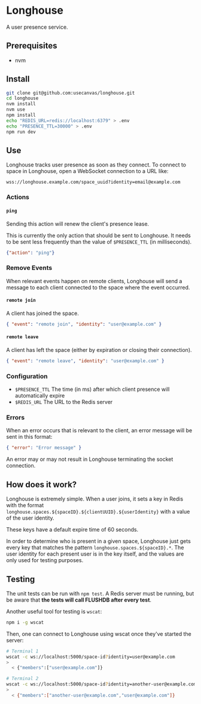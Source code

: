 # Longhouse

A user presence service.

## Prerequisites

- nvm

## Install

```sh
git clone git@github.com:usecanvas/longhouse.git
cd longhouse
nvm install
nvm use
npm install
echo "REDIS_URL=redis://localhost:6379" > .env
echo "PRESENCE_TTL=30000" > .env
npm run dev
```

## Use

Longhouse tracks user presence as soon as they connect. To connect to space in
Longhouse, open a WebSocket connection to a URL like:

```
wss://longhouse.example.com/space_uuid?identity=email@example.com
```

### Actions

#### `ping`

Sending this action will renew the client's presence lease.

This is currently the only action that should be sent to Longhouse. It needs to
be sent less frequently than the value of `$PRESENCE_TTL` (in milliseconds).

```json
{"action": "ping"}
```

### Remove Events

When relevant events happen on remote clients, Longhouse will send a message to
each client connected to the space where the event occurred.

#### `remote join`

A client has joined the space.

```json
{ "event": "remote join", "identity": "user@example.com" }
```

#### `remote leave`

A client has left the space (either by expiration or closing their connection).

```json
{ "event": "remote leave", "identity": "user@example.com" }
```

### Configuration

- `$PRESENCE_TTL` The time (in ms) after which client presence will
  automatically expire
- `$REDIS_URL` The URL to the Redis server

### Errors

When an error occurs that is relevant to the client, an error message will be
sent in this format:

```json
{ "error": "Error message" }
```

An error may or may not result in Longhouse terminating the socket connection.

## How does it work?

Longhouse is extremely simple. When a user joins, it sets a key in Redis with
the format `longhouse.spaces.${spaceID}.${clientUUID}.${userIdentity}` with a
value of the user identity.

These keys have a default expire time of 60 seconds.

In order to determine who is present in a given space, Longhouse just gets every
key that matches the pattern `longhouse.spaces.${spaceID}.*`. The user identity
for each present user is in the key itself, and the values are only used for
testing purposes.

## Testing

The unit tests can be run with `npm test`. A Redis server must be running, but
be aware that **the tests will call FLUSHDB after every test**.

Another useful tool for testing is `wscat`:

```bash
npm i -g wscat
```

Then, one can connect to Longhouse using wscat once they've started the
server:

```bash
# Terminal 1
wscat -c ws://localhost:5000/space-id?identity=user@example.com
>
  < {"members":["user@example.com"]}

# Terminal 2
wscat -c ws://localhost:5000/space-id?identity=another-user@example.com
>
  < {"members":["another-user@example.com","user@example.com"]}
```
